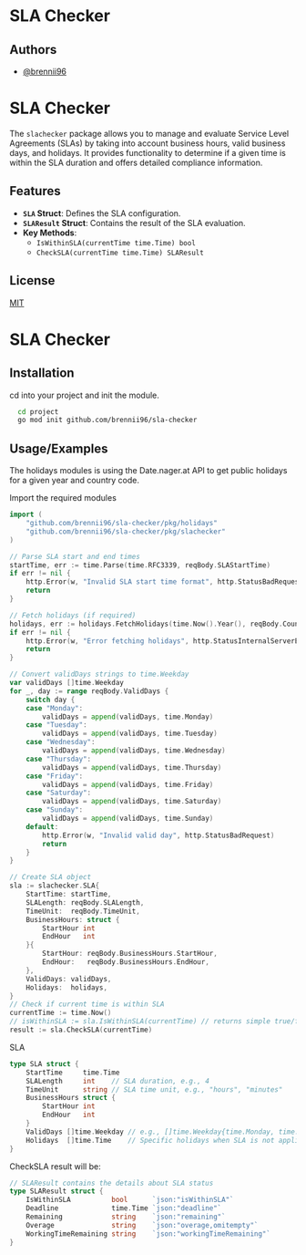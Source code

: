 
# SLA Checker



## Authors

- [@brennii96](https://www.github.com/brennii96)


# SLA Checker

The `slachecker` package allows you to manage and evaluate Service Level Agreements (SLAs) by taking into account business hours, valid business days, and holidays. It provides functionality to determine if a given time is within the SLA duration and offers detailed compliance information.

## Features

- **`SLA` Struct**: Defines the SLA configuration.
- **`SLAResult` Struct**: Contains the result of the SLA evaluation.
- **Key Methods**:
  - `IsWithinSLA(currentTime time.Time) bool`
  - `CheckSLA(currentTime time.Time) SLAResult`



## License

[MIT](./LICENSE.txt)


# SLA Checker



## Installation

cd into your project and init the module.

```bash
  cd project
  go mod init github.com/brennii96/sla-checker
```
## Usage/Examples

The holidays modules is using the Date.nager.at API to get public holidays for a given year and country code.

Import the required modules
```go
import (
    "github.com/brennii96/sla-checker/pkg/holidays"
	"github.com/brennii96/sla-checker/pkg/slachecker"
)
```

```go
// Parse SLA start and end times
startTime, err := time.Parse(time.RFC3339, reqBody.SLAStartTime)
if err != nil {
    http.Error(w, "Invalid SLA start time format", http.StatusBadRequest)
    return
}

// Fetch holidays (if required)
holidays, err := holidays.FetchHolidays(time.Now().Year(), reqBody.CountryCode)
if err != nil {
    http.Error(w, "Error fetching holidays", http.StatusInternalServerError)
    return
}

// Convert validDays strings to time.Weekday
var validDays []time.Weekday
for _, day := range reqBody.ValidDays {
    switch day {
    case "Monday":
        validDays = append(validDays, time.Monday)
    case "Tuesday":
        validDays = append(validDays, time.Tuesday)
    case "Wednesday":
        validDays = append(validDays, time.Wednesday)
    case "Thursday":
        validDays = append(validDays, time.Thursday)
    case "Friday":
        validDays = append(validDays, time.Friday)
    case "Saturday":
        validDays = append(validDays, time.Saturday)
    case "Sunday":
        validDays = append(validDays, time.Sunday)
    default:
        http.Error(w, "Invalid valid day", http.StatusBadRequest)
        return
    }
}

// Create SLA object
sla := slachecker.SLA{
    StartTime: startTime,
    SLALength: reqBody.SLALength,
    TimeUnit:  reqBody.TimeUnit,
    BusinessHours: struct {
        StartHour int
        EndHour   int
    }{
        StartHour: reqBody.BusinessHours.StartHour,
        EndHour:   reqBody.BusinessHours.EndHour,
    },
    ValidDays: validDays,
    Holidays:  holidays,
}
// Check if current time is within SLA
currentTime := time.Now()
// isWithinSLA := sla.IsWithinSLA(currentTime) // returns simple true/false
result := sla.CheckSLA(currentTime)

```
SLA
```go
type SLA struct {
	StartTime     time.Time
	SLALength     int    // SLA duration, e.g., 4
	TimeUnit      string // SLA time unit, e.g., "hours", "minutes"
	BusinessHours struct {
		StartHour int
		EndHour   int
	}
	ValidDays []time.Weekday // e.g., []time.Weekday{time.Monday, time.Tuesday, ...}
	Holidays  []time.Time    // Specific holidays when SLA is not applicable
}
```


CheckSLA result will be:
```go
// SLAResult contains the details about SLA status
type SLAResult struct {
	IsWithinSLA          bool      `json:"isWithinSLA"`
	Deadline             time.Time `json:"deadline"`
	Remaining            string    `json:"remaining"`
	Overage              string    `json:"overage,omitempty"`
	WorkingTimeRemaining string    `json:"workingTimeRemaining"`
}
```